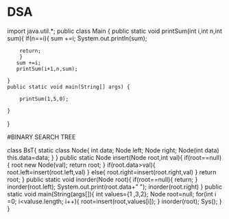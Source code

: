 # DSA
import java.util.*;
public class Main
{
    public  static void printSum(int i,int n,int sum){
        if(n==i){
            sum +=i;
             System.out.println(sum);
            
        return;
        }
       sum +=i;
       printSum(i+1,n,sum);
        
    }
	public static void main(String[] args) {
		
		printSum(1,5,0);
	
	}
}

#BINARY SEARCH TREE

class BsT{
static class Node{
int data;
Node left;
Node right;
Node(int data)
this.data=data;
}
}
public static Node insert(Node root,int val){
if(root==null){
root new Node(val);
return root;
}
if(root.data>val){
root.left=insert(root.left,val)
}
else{
root.right=insert(root.right,val)
}
return root;
}
 public static void inorder(Node root){
        if(root==null){
            return;
        }
        inorder(root.left);
        System.out.print(root.data+" ");
        inorder(root.right)
	}
	public static void main(String(args[]){
	int values={1 ,3,2};
	Node root=null;
	for(int i =0; i<valuse.length; i++){
	root=insert(root,values[i]);
	}
	inorder(root);
	Sys();
	}
	}
